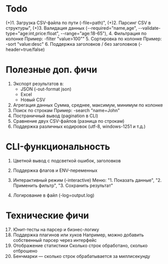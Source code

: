 # Todo

(+)1. Загрузка CSV-файла по пути (-file=path)",
(+)2. Парсинг CSV в структуры",
(+)3. Валидация данных (--required="name,age", --validate-type="age:int,price:float", --range="age:18-65"),
4. Фильтрация по колонке
    Пример: -filter "value>100""
5. Сортировка по колонке
Пример: -sort "value:desc"
6. Поддержка заголовков / без заголовков (-header=true/false)


# Полезные доп. фичи

1. Экспорт результатов в:
    - JSON (-out-format json)
    - Excel
    - Новый CSV
2. Агрегация данных
    Сумма, среднее, максимум, минимум по колонке
3. Поиск по строкам
    Пример: -search "name=John"
4. Постраничный вывод (pagination в CLI)
5. Сравнение двух CSV-файлов (разница по строкам)
6. Поддержка различных кодировок (utf-8, windows-1251 и т.д.)

#  CLI-функциональность

1. Цветной вывод с подсветкой ошибок, заголовков

2. Поддержка флагов и ENV-переменных

3. Интерактивный режим (-interactive)
    Меню: "1. Показать данные", "2. Применить фильтр", "3. Сохранить результат"

5. Логирование в файл (-log=output.log)

# Технические фичи

17. Юнит-тесты на парсер и бизнес-логику
18. Поддержка плагинов или хуков
    Например, можно добавить собственный парсер через интерфейс
19. Отображение статистики
    Сколько строк обработано, сколько отброшено
20. Бенчмарки — сколько строк обрабатывается за миллисекунду